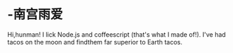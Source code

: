 # -南宫雨爱
Hi,hunman!
I lick Node.js and coffeescript (that's what I made of!).
I've had tacos on the moon and findthem far superior to Earth tacos.
